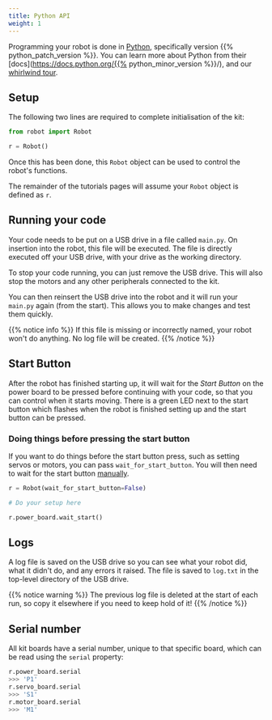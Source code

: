 ```yaml
---
title: Python API
weight: 1
---
```


Programming your robot is done in [Python](https://www.python.org/), specifically version {{% python_patch_version %}}. You can learn more about Python from their [docs](https://docs.python.org/{{% python_minor_version %}}/), and our [whirlwind tour](/tutorials/python-whirlwind-tour).

## Setup
The following two lines are required to complete initialisation of the kit:

```python
from robot import Robot

r = Robot()
```

Once this has been done, this `Robot` object can be used to control the robot's functions.

The remainder of the tutorials pages will assume your `Robot` object is defined as `r`.

## Running your code
Your code needs to be put on a USB drive in a file called `main.py`. On insertion into the robot, this file will be executed. The file is directly executed off your USB drive, with your drive as the working directory.

To stop your code running, you can just remove the USB drive. This will also
stop the motors and any other peripherals connected to the kit.

You can then reinsert the USB drive into the robot and it will run your
`main.py` again (from the start). This allows you to make changes and test them
quickly.

{{% notice info %}}
If this file is missing or incorrectly named, your robot won't do anything. No log file will be created.
{{% /notice %}}

## Start Button
After the robot has finished starting up, it will wait for the _Start Button_ on the power board to be pressed before continuing with your code, so that you can control when it starts moving. There is a green LED next to the start button which flashes when the robot is finished setting up and the start button can be pressed.

### Doing things before pressing the start button
If you want to do things before the start button press, such as setting servos or motors, you can pass `wait_for_start_button`. You will then need to wait for the start button [manually](power-board/#start-button).

```python
r = Robot(wait_for_start_button=False)

# Do your setup here

r.power_board.wait_start()
```

## Logs
A log file is saved on the USB drive so you can see what your robot did, what it didn't do, and any errors it raised. The file is saved to `log.txt` in the top-level directory of the USB drive.

{{% notice warning %}}
The previous log file is deleted at the start of each run, so copy it elsewhere if you need to keep hold of it!
{{% /notice %}}

## Serial number
All kit boards have a serial number, unique to that specific board, which can be read using the `serial` property:

```python
r.power_board.serial
>>> 'P1'
r.servo_board.serial
>>> 'S1'
r.motor_board.serial
>>> 'M1'
```
